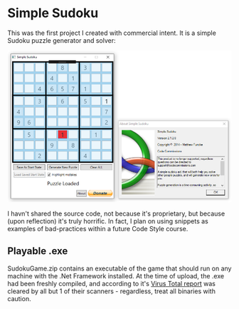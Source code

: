 # Simple Sudoku

This was the first project I created with commercial intent. It is a simple Sudoku puzzle generator and solver:

![A screenshot of Simple Sudoku in action](Screenshot.png "A screenshot of Simple Sudoku in action")

I havn't shared the source code, not because it's proprietary, but because (upon reflection) it's truly horrific. In fact, I plan on using snippets as examples of bad-practices within a future Code Style course.

## Playable .exe

SudokuGame.zip contains an executable of the game that should run on any machine with the .Net Framework installed. At the time of upload, the .exe had been freshly compiled, and according to it's [Virus Total report](https://www.virustotal.com/gui/file/56378ac4973a91ce0c33b4566da64d34b41bb3a22e52020fbae3b96c789f13b9/detection) was cleared by all but 1 of their scanners - regardless, treat all binaries with caution.